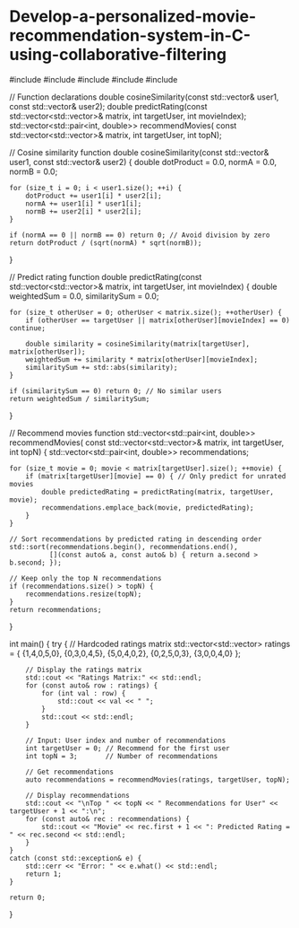 # Develop-a-personalized-movie-recommendation-system-in-C-using-collaborative-filtering
#include <iostream>
#include <vector>
#include <cmath>
#include <algorithm>
#include <stdexcept>

// Function declarations
double cosineSimilarity(const std::vector<int>& user1, const std::vector<int>& user2);
double predictRating(const std::vector<std::vector<int>>& matrix, int targetUser, int movieIndex);
std::vector<std::pair<int, double>> recommendMovies(
    const std::vector<std::vector<int>>& matrix, int targetUser, int topN);

// Cosine similarity function
double cosineSimilarity(const std::vector<int>& user1, const std::vector<int>& user2) {
    double dotProduct = 0.0, normA = 0.0, normB = 0.0;

    for (size_t i = 0; i < user1.size(); ++i) {
        dotProduct += user1[i] * user2[i];
        normA += user1[i] * user1[i];
        normB += user2[i] * user2[i];
    }

    if (normA == 0 || normB == 0) return 0; // Avoid division by zero
    return dotProduct / (sqrt(normA) * sqrt(normB));
}

// Predict rating function
double predictRating(const std::vector<std::vector<int>>& matrix, int targetUser, int movieIndex) {
    double weightedSum = 0.0, similaritySum = 0.0;

    for (size_t otherUser = 0; otherUser < matrix.size(); ++otherUser) {
        if (otherUser == targetUser || matrix[otherUser][movieIndex] == 0) continue;

        double similarity = cosineSimilarity(matrix[targetUser], matrix[otherUser]);
        weightedSum += similarity * matrix[otherUser][movieIndex];
        similaritySum += std::abs(similarity);
    }

    if (similaritySum == 0) return 0; // No similar users
    return weightedSum / similaritySum;
}

// Recommend movies function
std::vector<std::pair<int, double>> recommendMovies(
    const std::vector<std::vector<int>>& matrix, int targetUser, int topN) {
    std::vector<std::pair<int, double>> recommendations;

    for (size_t movie = 0; movie < matrix[targetUser].size(); ++movie) {
        if (matrix[targetUser][movie] == 0) { // Only predict for unrated movies
            double predictedRating = predictRating(matrix, targetUser, movie);
            recommendations.emplace_back(movie, predictedRating);
        }
    }

    // Sort recommendations by predicted rating in descending order
    std::sort(recommendations.begin(), recommendations.end(),
              [](const auto& a, const auto& b) { return a.second > b.second; });

    // Keep only the top N recommendations
    if (recommendations.size() > topN) {
        recommendations.resize(topN);
    }
    return recommendations;
}

int main() {
    try {
        // Hardcoded ratings matrix
        std::vector<std::vector<int>> ratings = {
            {1,4,0,5,0},
            {0,3,0,4,5},
            {5,0,4,0,2},
            {0,2,5,0,3},
            {3,0,0,4,0}
        };

        // Display the ratings matrix
        std::cout << "Ratings Matrix:" << std::endl;
        for (const auto& row : ratings) {
            for (int val : row) {
                std::cout << val << " ";
            }
            std::cout << std::endl;
        }

        // Input: User index and number of recommendations
        int targetUser = 0; // Recommend for the first user
        int topN = 3;       // Number of recommendations

        // Get recommendations
        auto recommendations = recommendMovies(ratings, targetUser, topN);

        // Display recommendations
        std::cout << "\nTop " << topN << " Recommendations for User" << targetUser + 1 << ":\n";
        for (const auto& rec : recommendations) {
            std::cout << "Movie" << rec.first + 1 << ": Predicted Rating = " << rec.second << std::endl;
        }
    }
    catch (const std::exception& e) {
        std::cerr << "Error: " << e.what() << std::endl;
        return 1;
    }

    return 0;
}
